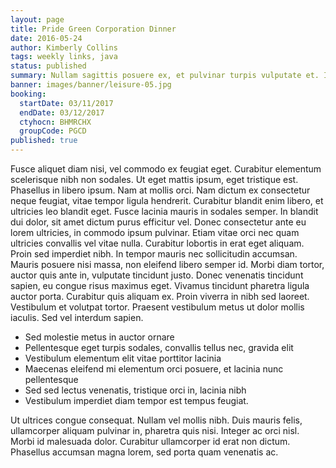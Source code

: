 ```yaml
---
layout: page
title: Pride Green Corporation Dinner
date: 2016-05-24
author: Kimberly Collins
tags: weekly links, java
status: published
summary: Nullam sagittis posuere ex, et pulvinar turpis vulputate et. Interdum.
banner: images/banner/leisure-05.jpg
booking:
  startDate: 03/11/2017
  endDate: 03/12/2017
  ctyhocn: BHMRCHX
  groupCode: PGCD
published: true
---
```

Fusce aliquet diam nisi, vel commodo ex feugiat eget. Curabitur elementum scelerisque nibh non sodales. Ut eget mattis ipsum, eget tristique est. Phasellus in libero ipsum. Nam at mollis orci. Nam dictum ex consectetur neque feugiat, vitae tempor ligula hendrerit. Curabitur blandit enim libero, et ultricies leo blandit eget. Fusce lacinia mauris in sodales semper. In blandit dui dolor, sit amet dictum purus efficitur vel. Donec consectetur ante eu lorem ultricies, in commodo ipsum pulvinar.
Etiam vitae orci nec quam ultricies convallis vel vitae nulla. Curabitur lobortis in erat eget aliquam. Proin sed imperdiet nibh. In tempor mauris nec sollicitudin accumsan. Mauris posuere nisi massa, non eleifend libero semper id. Morbi diam tortor, auctor quis ante in, vulputate tincidunt justo. Donec venenatis tincidunt sapien, eu congue risus maximus eget. Vivamus tincidunt pharetra ligula auctor porta. Curabitur quis aliquam ex. Proin viverra in nibh sed laoreet. Vestibulum et volutpat tortor. Praesent vestibulum metus ut dolor mollis iaculis. Sed vel interdum sapien.

* Sed molestie metus in auctor ornare
* Pellentesque eget turpis sodales, convallis tellus nec, gravida elit
* Vestibulum elementum elit vitae porttitor lacinia
* Maecenas eleifend mi elementum orci posuere, et lacinia nunc pellentesque
* Sed sed lectus venenatis, tristique orci in, lacinia nibh
* Vestibulum imperdiet diam tempor est tempus feugiat.

Ut ultrices congue consequat. Nullam vel mollis nibh. Duis mauris felis, ullamcorper aliquam pulvinar in, pharetra quis nisi. Integer ac orci nisl. Morbi id malesuada dolor. Curabitur ullamcorper id erat non dictum. Phasellus accumsan magna lorem, sed porta quam venenatis ac.
